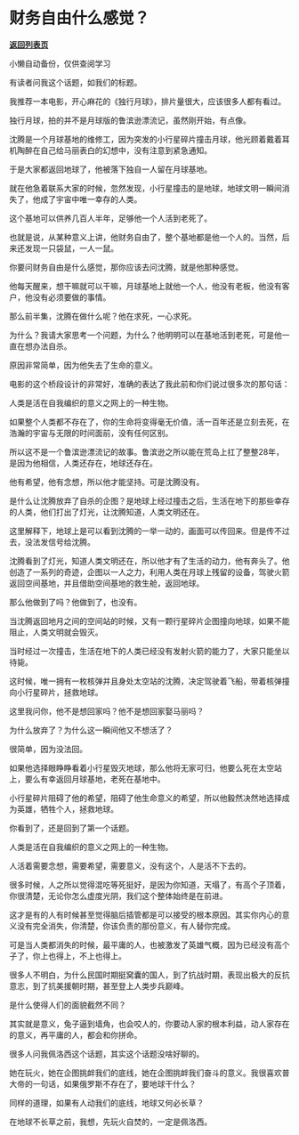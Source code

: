 # 财务自由什么感觉？

[**返回列表页**](/gzh/记忆承载3)

小懒自动备份，仅供查阅学习

有读者问我这个话题，如我们的标题。  

  

我推荐一本电影，开心麻花的《独行月球》，排片量很大，应该很多人都有看过。

  

独行月球，拍的并不是月球版的鲁滨逊漂流记，虽然刚开始，有点像。  

  

沈腾是一个月球基地的维修工，因为突发的小行星碎片撞击月球，他光顾着戴着耳机陶醉在自己给马丽表白的幻想中，没有注意到紧急通知。

  

于是大家都返回地球了，他被落下独自一人留在月球基地。  

  

就在他急着联系大家的时候，忽然发现，小行星撞击的是地球，地球文明一瞬间消失了，他成了宇宙中唯一幸存的人类。  

  

这个基地可以供养几百人半年，足够他一个人活到老死了。  

  

也就是说，从某种意义上讲，他财务自由了，整个基地都是他一个人的。当然，后来还发现一只袋鼠，一人一鼠。

  

你要问财务自由是什么感觉，那你应该去问沈腾，就是他那种感觉。  

  

他每天醒来，想干嘛就可以干嘛，月球基地上就他一个人，他没有老板，他没有客户，他没有必须要做的事情。

  

那么前半集，沈腾在做什么呢？他在求死，一心求死。  

  

为什么？我请大家思考一个问题，为什么？他明明可以在基地活到老死，可是他一直在想办法自杀。  

  

原因非常简单，因为他失去了生命的意义。  

  

电影的这个桥段设计的非常好，准确的表达了我此前和你们说过很多次的那句话：  

  

人类是活在自我编织的意义之网上的一种生物。

  

如果整个人类都不存在了，你的生命将变得毫无价值，活一百年还是立刻去死，在浩瀚的宇宙与无限的时间面前，没有任何区别。

  

所以这不是一个鲁滨逊漂流记的故事。鲁滨逊之所以能在荒岛上扛了整整28年，是因为他相信，人类还存在，地球还存在。  

  

他有希望，他有念想，所以他才能坚持。可是沈腾没有。

  

是什么让沈腾放弃了自杀的企图？是地球上经过撞击之后，生活在地下的那些幸存的人类，他们打出了灯光，让沈腾知道，人类文明还在。

  

这里解释下，地球上是可以看到沈腾的一举一动的，画面可以传回来。但是传不过去，没法发信号给沈腾。  

  

沈腾看到了灯光，知道人类文明还在，所以他才有了生活的动力，他有奔头了。他创造了一系列的奇迹，企图以一人之力，利用人类在月球上残留的设备，驾驶火箭返回空间基地，并且借助空间基地的救生舱，返回地球。  

  

那么他做到了吗？他做到了，也没有。  

  

当沈腾返回地月之间的空间站的时候，又有一颗行星碎片企图撞向地球，如果不能阻止，人类文明就会毁灭。

  

当时经过一次撞击，生活在地下的人类已经没有发射火箭的能力了，大家只能坐以待毙。

  

这时候，唯一拥有一枚核弹并且身处太空站的沈腾，决定驾驶着飞船，带着核弹撞向小行星碎片，拯救地球。

  

这里我问你，他不是想回家吗？他不是想回家娶马丽吗？  

  

为什么放弃了？为什么这一瞬间他又不想活了？

  

很简单，因为没法回。  

  

如果他选择眼睁睁看着小行星毁灭地球，那么他将无家可归，他要么死在太空站上，要么有幸返回月球基地，老死在基地中。  

  

小行星碎片阻碍了他的希望，阻碍了他生命意义的希望，所以他毅然决然地选择成为英雄，牺牲个人，拯救地球。  

  

你看到了，还是回到了第一个话题。  

  

人类是活在自我编织的意义之网上的一种生物。

  

人活着需要念想，需要希望，需要意义，没有这个，人是活不下去的。

  

很多时候，人之所以觉得混吃等死挺好，是因为你知道，天塌了，有高个子顶着，你很清楚，无论你怎么虚度光阴，我们这个整体始终是在前进。

  

这才是有的人有时候甚至觉得脑后插管都是可以接受的根本原因。其实你内心的意义没有完全消失，你清楚，你该负责的那份意义，有人替你完成。  

  

可是当人类都消失的时候，最平庸的人，也被激发了英雄气概，因为已经没有高个子了，你上也得上，不上也得上。  

  

很多人不明白，为什么民国时期挺窝囊的国人，到了抗战时期，表现出极大的反抗意志，到了抗美援朝时期，甚至登上人类步兵巅峰。  

  

是什么使得人们的面貌截然不同？

  

其实就是意义，兔子逼到墙角，也会咬人的，你要动人家的根本利益，动人家存在的意义，再平庸的人，都会和你拼命。

  

很多人问我佩洛西这个话题，其实这个话题没啥好聊的。

  

她在玩火，她在企图挑衅我们的底线，她在企图挑衅我们奋斗的意义。我很喜欢普大帝的一句话，如果俄罗斯不存在了，要地球干什么？

  

同样的道理，如果有人动我们的底线，地球又何必长草？

  

在地球不长草之前，我想，先玩火自焚的，一定是佩洛西。

